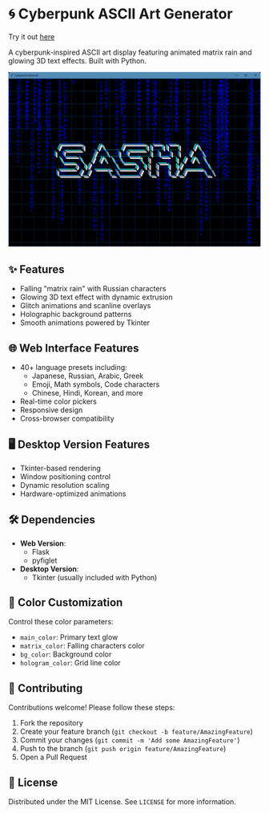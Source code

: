 # 🌀 Cyberpunk ASCII Art Generator

Try it out [here](https://simulated-name-art.replit.app/)

A cyberpunk-inspired ASCII art display featuring animated matrix rain and glowing 3D text effects. Built with Python.

![Cyberpunk ASCII Art Demo](sz-screenshot.png)

## ✨ Features

- Falling "matrix rain" with Russian characters
- Glowing 3D text effect with dynamic extrusion
- Glitch animations and scanline overlays
- Holographic background patterns
- Smooth animations powered by Tkinter

## 🌐 Web Interface Features
- 40+ language presets including:
  - Japanese, Russian, Arabic, Greek
  - Emoji, Math symbols, Code characters
  - Chinese, Hindi, Korean, and more
- Real-time color pickers
- Responsive design
- Cross-browser compatibility

## 🖥️ Desktop Version Features
- Tkinter-based rendering
- Window positioning control
- Dynamic resolution scaling
- Hardware-optimized animations

## 🛠️ Dependencies
- **Web Version**:
  - Flask
  - pyfiglet
- **Desktop Version**:
  - Tkinter (usually included with Python)

## 🌈 Color Customization
Control these color parameters:
- `main_color`: Primary text glow
- `matrix_color`: Falling characters color
- `bg_color`: Background color
- `hologram_color`: Grid line color

## 🤝 Contributing
Contributions welcome! Please follow these steps:
1. Fork the repository
2. Create your feature branch (`git checkout -b feature/AmazingFeature`)
3. Commit your changes (`git commit -m 'Add some AmazingFeature'`)
4. Push to the branch (`git push origin feature/AmazingFeature`)
5. Open a Pull Request

## 📄 License
Distributed under the MIT License. See `LICENSE` for more information.

